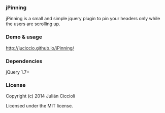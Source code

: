 ### jPinning
jPinning is a small and simple jquery plugin to pin your headers only while the users are scrolling up.

### Demo & usage
http://juciccio.github.io/jPinning/

### Dependencies
jQuery 1.7+

### License
Copyright (c) 2014 Julián Ciccioli

Licensed under the MIT license.
